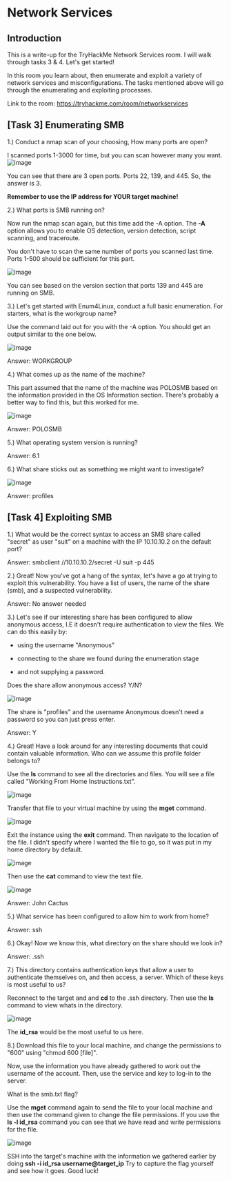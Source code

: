 # Network Services
## Introduction
This is a write-up for the TryHackMe Network Services room. I will walk through tasks 3 & 4. Let's get started!

In this room you learn about, then enumerate and exploit a variety of network services and misconfigurations. The tasks mentioned above will go through the enumerating and exploiting processes.

Link to the room: https://tryhackme.com/room/networkservices
<!--- This is a comment -->
## [Task 3] Enumerating SMB
1.) Conduct a nmap scan of your choosing, How many ports are open?

I scanned ports 1-3000 for time, but you can scan however many you want.
![image](https://user-images.githubusercontent.com/54414820/111885198-b33db000-899c-11eb-8cc0-e12e058ea78f.png)

You can see that there are 3 open ports. Ports 22, 139, and 445. So, the answer is 3.

**Remember to use the IP address for YOUR target machine!**

2.) What ports is SMB running on?

Now run the nmap scan again, but this time add the -A option. The **-A** option allows you to enable OS detection, version detection, script scanning, and traceroute.

 You don't have to scan the same number of ports you scanned last time. Ports 1-500 should be sufficient for this part.

![image](https://user-images.githubusercontent.com/54414820/111885667-a2db0480-899f-11eb-9ff0-75e468166734.png)

You can see based on the version section that ports 139 and 445 are running on SMB.

3.) Let's get started with Enum4Linux, conduct a full basic enumeration. For starters, what is the workgroup name? 

Use the command laid out for you with the -A option. You should get an output similar to the one below.

![image](https://user-images.githubusercontent.com/54414820/111885920-f863e100-89a0-11eb-82f7-6356d6b29f2f.png)

Answer: WORKGROUP

4.) What comes up as the name of the machine?

This part assumed that the name of the machine was POLOSMB based on the information provided in the OS Information section. There's probably a better way to find this, but this worked for me.

![image](https://user-images.githubusercontent.com/54414820/111886411-ac666b80-89a3-11eb-9b06-33195aa82392.png)

Answer: POLOSMB

5.) What operating system version is running? 

Answer: 6.1

6.) What share sticks out as something we might want to investigate?

![image](https://user-images.githubusercontent.com/54414820/111886527-99a06680-89a4-11eb-845f-92121f6c36a8.png)

Answer: profiles

## [Task 4] Exploiting SMB

1.) What would be the correct syntax to access an SMB share called "secret" as user "suit" on a machine with the IP 10.10.10.2 on the default port?

Answer: smbclient //10.10.10.2/secret -U suit -p 445

2.) Great! Now you've got a hang of the syntax, let's have a go at trying to exploit this vulnerability. You have a list of users, the name of the share (smb), and a suspected vulnerability.

Answer: No answer needed

3.) Let's see if our interesting share has been configured to allow anonymous access, I.E it doesn't require authentication to view the files. We can do this easily by:

- using the username "Anonymous"

- connecting to the share we found during the enumeration stage

- and not supplying a password.

Does the share allow anonymous access? Y/N?

![image](https://user-images.githubusercontent.com/54414820/111886806-fac93980-89a6-11eb-8200-264e197fd3e7.png)

The share is "profiles" and the username Anonymous doesn't need a password so you can just press enter.

Answer: Y

4.) Great! Have a look around for any interesting documents that could contain valuable information. Who can we assume this profile folder belongs to?

Use the **ls** command to see all the directories and files. You will see a file called "Working From Home Instructions.txt".

![image](https://user-images.githubusercontent.com/54414820/111887237-f4888c80-89a9-11eb-82f8-43eec9b1d1c4.png)

Transfer that file to your virtual machine by using the **mget** command.

![image](https://user-images.githubusercontent.com/54414820/111887267-33b6dd80-89aa-11eb-9937-b36c9e652bb2.png)

Exit the instance using the **exit** command. Then navigate to the location of the file. I didn't specify where I wanted the file to go, so it was put in my home directory by default.

![image](https://user-images.githubusercontent.com/54414820/111887352-eab35900-89aa-11eb-869f-eb0a7e4f9b2c.png)

Then use the **cat** command to view the text file.

![image](https://user-images.githubusercontent.com/54414820/111887395-37972f80-89ab-11eb-8bac-2aa757d3e2aa.png)

Answer: John Cactus

5.) What service has been configured to allow him to work from home?

Answer: ssh

6.) Okay! Now we know this, what directory on the share should we look in?

Answer: .ssh

7.) This directory contains authentication keys that allow a user to authenticate themselves on, and then access, a server. Which of these keys is most useful to us?

Reconnect to the target and and **cd** to the .ssh directory. Then use the **ls** command to view whats in the directory.

![image](https://user-images.githubusercontent.com/54414820/111887534-03703e80-89ac-11eb-814e-d469463c94bd.png)

The **id_rsa** would be the most useful to us here.

8.) Download this file to your local machine, and change the permissions to "600" using "chmod 600 [file]".

Now, use the information you have already gathered to work out the username of the account. Then, use the service and key to log-in to the server.

What is the smb.txt flag?

Use the **mget** command again to send the file to your local machine and then use the command given to change the file permissions. If you use the **ls -l id_rsa** command you can see that we have read and write permissions for the file.

![image](https://user-images.githubusercontent.com/54414820/111887677-0ae41780-89ad-11eb-8d37-384a418c6880.png)

SSH into the target's machine with the information we gathered earlier by doing **ssh -i id_rsa username@target_ip** Try to capture the flag yourself and see how it goes. Good luck!
